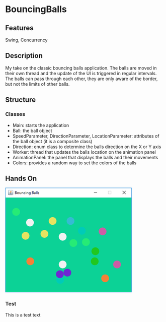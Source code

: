 # BouncingBalls

## Features
Swing, Concurrency

## Description
My take on the classic bouncing balls application. The
balls are moved in their own thread and the update of the
UI is triggered in regular intervals. The balls can pass
through each other, they are only aware of the border, but
not the limits of other balls.

## Structure

### Classes
- Main: starts the application
- Ball: the ball object
- SpeedParameter, DirectionParameter, LocationParameter: attributes
of the ball object (it is a composite class)
- Direction: enum class to determine the balls direction
on the X or Y axis
- Worker: thread that updates the balls location on the
animation panel
- AnimationPanel: the panel that displays the balls and their
movements
- Colors: provides a random way to set the colors of the balls

## Hands On

![Bouncing Balls](https://github.com/bjanos/Screenshots/blob/master/BouncingBalls/2018-04-20_14-54-23.png)

### Test
This is a test text
